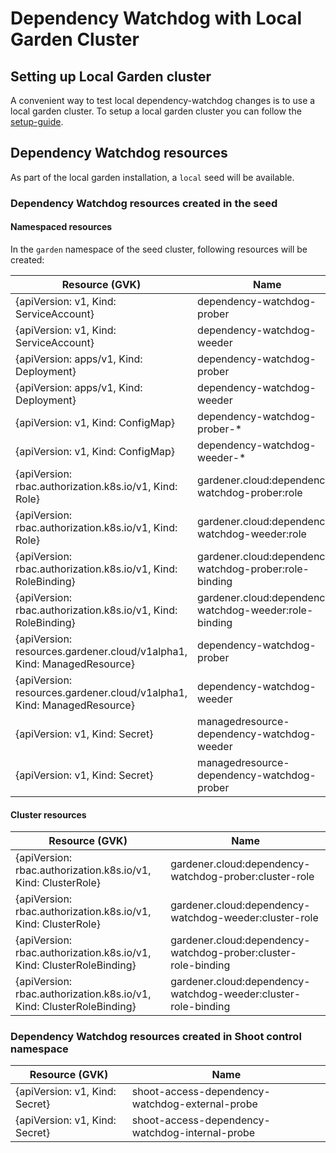 # Dependency Watchdog with Local Garden Cluster

## Setting up Local Garden cluster

A convenient way to test local dependency-watchdog changes is to use a local garden cluster.
To setup a local garden cluster you can follow the [setup-guide](https://github.com/gardener/gardener/blob/master/docs/deployment/getting_started_locally.md).

## Dependency Watchdog resources

As part of the local garden installation, a `local` seed will be available. 

### Dependency Watchdog resources created in the seed

#### Namespaced resources
In the `garden` namespace of the seed cluster, following resources will be created:

| Resource (GVK) | Name |
| ---- | ---- |
| {apiVersion: v1, Kind: ServiceAccount} | dependency-watchdog-prober |
| {apiVersion: v1, Kind: ServiceAccount} | dependency-watchdog-weeder |
| {apiVersion: apps/v1, Kind: Deployment} | dependency-watchdog-prober |
| {apiVersion: apps/v1, Kind: Deployment} | dependency-watchdog-weeder |
| {apiVersion: v1, Kind: ConfigMap} | dependency-watchdog-prober-* |
| {apiVersion: v1, Kind: ConfigMap} | dependency-watchdog-weeder-* |
| {apiVersion: rbac.authorization.k8s.io/v1, Kind: Role} | gardener.cloud:dependency-watchdog-prober:role |
| {apiVersion: rbac.authorization.k8s.io/v1, Kind: Role} | gardener.cloud:dependency-watchdog-weeder:role |
| {apiVersion: rbac.authorization.k8s.io/v1, Kind: RoleBinding} | gardener.cloud:dependency-watchdog-prober:role-binding |
| {apiVersion: rbac.authorization.k8s.io/v1, Kind: RoleBinding} | gardener.cloud:dependency-watchdog-weeder:role-binding |
| {apiVersion: resources.gardener.cloud/v1alpha1, Kind: ManagedResource} | dependency-watchdog-prober |
| {apiVersion: resources.gardener.cloud/v1alpha1, Kind: ManagedResource} | dependency-watchdog-weeder |
| {apiVersion: v1, Kind: Secret} | managedresource-dependency-watchdog-weeder |
| {apiVersion: v1, Kind: Secret} | managedresource-dependency-watchdog-prober |

#### Cluster resources

| Resource (GVK) | Name |
| ---- | ---- |
| {apiVersion: rbac.authorization.k8s.io/v1, Kind: ClusterRole} | gardener.cloud:dependency-watchdog-prober:cluster-role |
| {apiVersion: rbac.authorization.k8s.io/v1, Kind: ClusterRole} | gardener.cloud:dependency-watchdog-weeder:cluster-role |
| {apiVersion: rbac.authorization.k8s.io/v1, Kind: ClusterRoleBinding} | gardener.cloud:dependency-watchdog-prober:cluster-role-binding |
| {apiVersion: rbac.authorization.k8s.io/v1, Kind: ClusterRoleBinding} | gardener.cloud:dependency-watchdog-weeder:cluster-role-binding |

### Dependency Watchdog resources created in Shoot control namespace


| Resource (GVK) | Name |
| ---- | ---- |
| {apiVersion: v1, Kind: Secret} | shoot-access-dependency-watchdog-external-probe |
| {apiVersion: v1, Kind: Secret} | shoot-access-dependency-watchdog-internal-probe |